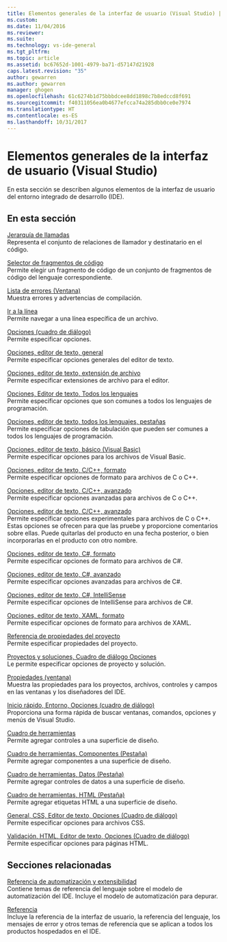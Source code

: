 ```yaml
---
title: Elementos generales de la interfaz de usuario (Visual Studio) | Microsoft Docs
ms.custom: 
ms.date: 11/04/2016
ms.reviewer: 
ms.suite: 
ms.technology: vs-ide-general
ms.tgt_pltfrm: 
ms.topic: article
ms.assetid: bc67652d-1001-4979-ba71-d57147d21928
caps.latest.revision: "35"
author: gewarren
ms.author: gewarren
manager: ghogen
ms.openlocfilehash: 61c6274b1d75bbbdcee8dd1898c7b8edccd8f691
ms.sourcegitcommit: f40311056ea0b4677efcca74a285dbb0ce0e7974
ms.translationtype: HT
ms.contentlocale: es-ES
ms.lasthandoff: 10/31/2017
---
```

# <a name="general-user-interface-elements-visual-studio"></a>Elementos generales de la interfaz de usuario (Visual Studio)
En esta sección se describen algunos elementos de la interfaz de usuario del entorno integrado de desarrollo (IDE).  
  
## <a name="in-this-section"></a>En esta sección  
 [Jerarquía de llamadas](../../ide/reference/call-hierarchy.md)  
 Representa el conjunto de relaciones de llamador y destinatario en el código.  
  
 [Selector de fragmentos de código](../../ide/reference/code-snippet-picker.md)  
 Permite elegir un fragmento de código de un conjunto de fragmentos de código del lenguaje correspondiente.  
  
 [Lista de errores (Ventana)](../../ide/reference/error-list-window.md)  
 Muestra errores y advertencias de compilación.  
  
 [Ir a la línea](../../ide/reference/go-to-line.md)  
 Permite navegar a una línea específica de un archivo.  
  
 [Opciones (cuadro de diálogo)](../../ide/reference/options-dialog-box-visual-studio.md)  
 Permite especificar opciones.  
  
 [Opciones, editor de texto, general](../../ide/reference/options-text-editor-general.md)  
 Permite especificar opciones generales del editor de texto.  
  
 [Opciones, editor de texto, extensión de archivo](../../ide/reference/options-text-editor-file-extension.md)  
 Permite especificar extensiones de archivo para el editor.  
  
 [Opciones, Editor de texto, Todos los lenguajes](../../ide/reference/options-text-editor-all-languages.md)  
 Permite especificar opciones que son comunes a todos los lenguajes de programación.  
  
 [Opciones, editor de texto, todos los lenguajes, pestañas](../../ide/reference/options-text-editor-all-languages-tabs.md)  
 Permite especificar opciones de tabulación que pueden ser comunes a todos los lenguajes de programación.  
  
 [Opciones, editor de texto, básico (Visual Basic)](../../ide/reference/options-text-editor-basic-visual-basic.md)  
 Permite especificar opciones para los archivos de Visual Basic.  
  
 [Opciones, editor de texto, C/C++, formato](../../ide/reference/options-text-editor-c-cpp-formatting.md)  
 Permite especificar opciones de formato para archivos de C o C++.  
  
 [Opciones, editor de texto, C/C++, avanzado](../../ide/reference/options-text-editor-c-cpp-advanced.md)  
 Permite especificar opciones avanzadas para archivos de C o C++.  

[Opciones, editor de texto, C/C++, avanzado](../../ide/reference/options-text-editor-c-cpp-experimental.md)  
 Permite especificar opciones experimentales para archivos de C o C++. Estas opciones se ofrecen para que las pruebe y proporcione comentarios sobre ellas. Puede quitarlas del producto en una fecha posterior, o bien incorporarlas en el producto con otro nombre. 
  
 [Opciones, editor de texto, C#, formato](../../ide/reference/options-text-editor-csharp-formatting.md)  
 Permite especificar opciones de formato para archivos de C#.  
  
 [Opciones, editor de texto, C#, avanzado](../../ide/reference/options-text-editor-csharp-advanced.md)  
 Permite especificar opciones avanzadas para archivos de C#.  
  
 [Opciones, editor de texto, C#, IntelliSense](../../ide/reference/options-text-editor-csharp-intellisense.md)  
 Permite especificar opciones de IntelliSense para archivos de C#.  
  
 [Opciones, editor de texto, XAML, formato](../../ide/reference/options-text-editor-xaml-formatting.md)  
 Permite especificar opciones de formato para archivos de XAML.  
  
 [Referencia de propiedades del proyecto](../../ide/reference/project-properties-reference.md)  
 Permite especificar propiedades del proyecto.  
  
 [Proyectos y soluciones, Cuadro de diálogo Opciones](../../ide/reference/projects-and-solutions-options-dialog-box.md)  
 Le permite especificar opciones de proyecto y solución.  
  
 [Propiedades (ventana)](../../ide/reference/properties-window.md)  
 Muestra las propiedades para los proyectos, archivos, controles y campos en las ventanas y los diseñadores del IDE.  
  
 [Inicio rápido, Entorno, Opciones (cuadro de diálogo)](../../ide/reference/quick-launch-environment-options-dialog-box.md)  
 Proporciona una forma rápida de buscar ventanas, comandos, opciones y menús de Visual Studio.  
  
 [Cuadro de herramientas](../../ide/reference/toolbox.md)  
 Permite agregar controles a una superficie de diseño.  
  
 [Cuadro de herramientas, Componentes (Pestaña)](../../ide/reference/toolbox-components-tab.md)  
 Permite agregar componentes a una superficie de diseño.  
  
 [Cuadro de herramientas, Datos (Pestaña)](../../ide/reference/toolbox-data-tab.md)  
 Permite agregar controles de datos a una superficie de diseño.  
  
 [Cuadro de herramientas, HTML (Pestaña)](../../ide/reference/toolbox-html-tab.md)  
 Permite agregar etiquetas HTML a una superficie de diseño.  
  
 [General, CSS, Editor de texto, Opciones (Cuadro de diálogo)](http://msdn.microsoft.com/Library/b33a7617-e69d-4a11-938e-2e218a34a10c)  
 Permite especificar opciones para archivos CSS.  
  
 [Validación, HTML, Editor de texto, Opciones (Cuadro de diálogo)](http://msdn.microsoft.com/Library/9c24ecfe-263e-4bf1-88de-d01be3992863)  
 Permite especificar opciones para páginas HTML.  
  
## <a name="related-sections"></a>Secciones relacionadas  
 [Referencia de automatización y extensibilidad](http://msdn.microsoft.com/Library/93112562-db21-4188-9383-ed19ad79bddf)  
 Contiene temas de referencia del lenguaje sobre el modelo de automatización del IDE. Incluye el modelo de automatización para depurar.  
  
 [Referencia](../../ide/reference/visual-studio-reference.md)  
 Incluye la referencia de la interfaz de usuario, la referencia del lenguaje, los mensajes de error y otros temas de referencia que se aplican a todos los productos hospedados en el IDE.